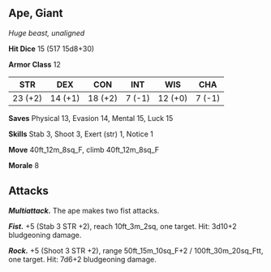 ## Ape, Giant

*Huge beast, unaligned*

**Hit Dice** 15 (517 15d8+30)

**Armor Class** 12

| STR     | DEX     | CON     | INT     | WIS     | CHA     |
|---------|---------|---------|---------|---------|---------|
| 23 (+2) | 14 (+1) | 18 (+2) |  7 (-1) | 12 (+0) |  7 (-1) |

**Saves** Physical 13, Evasion 14, Mental 15, Luck 15

**Skills** Stab 3, Shoot 3, Exert (str) 1, Notice 1

**Move** 40ft_12m_8sq_F, climb 40ft_12m_8sq_F

**Morale** 8

## Attacks

***Multiattack.*** The ape makes two fist attacks.

***Fist.*** +5 (Stab 3 STR +2), reach 10ft_3m_2sq, one target. Hit: 3d10+2 bludgeoning damage.

***Rock.*** +5 (Shoot 3 STR +2), range 50ft_15m_10sq_F+2 / 100ft_30m_20sq_Ftt, one target. Hit: 7d6+2 bludgeoning damage.

